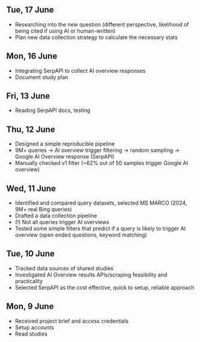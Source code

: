 ## Tue, 17 June

- Researching into the new question (different perspective, likelihood of being cited if using AI or human-written)
- Plan new data collection strategy to calculate the necessary stats

## Mon, 16 June

- Integrating SerpAPI to collect AI overview responses
- Document study plan

## Fri, 13 June

- Reading SerpAPI docs, testing

## Thu, 12 June

- Designed a simple reproducible pipeline
- 9M+ queries -> AI overview trigger filtering -> random sampling -> Google AI Overview response (SerpAPI)
- Manually checked v1 filter (~62% out of 50 samples trigger Google AI overview)

## Wed, 11 June

- Identified and compared query datasets, selected MS MARCO (2024, 9M+ real Bing queries)
- Drafted a data collection pipeline
- (!) Not all queries trigger AI overviews
- Tested some simple filters that predict if a query is likely to trigger AI overview (open ended questions, keyword matching)

## Tue, 10 June

- Tracked data sources of shared studies
- Investigated AI Overview results APIs/scraping feasibility and practicality
- Selected SerpAPI as the cost effective, quick to setup, reliable approach

## Mon, 9 June

- Received project brief and access credentials
- Setup accounts
- Read studies
